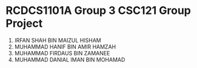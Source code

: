 # RCDCS1101A Group 3 CSC121 Group Project

1. IRFAN SHAH BIN MAIZUL HISHAM
2. MUHAMMAD HANIF BIN AMIR HAMZAH
3. MUHAMMAD FIRDAUS BIN ZAMANEE
4. MUHAMMAD DANIAL IMAN BIN MOHAMAD